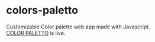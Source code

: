 # colors-paletto
Customizable Color palette web app made with Javascript.\
[COLOR PALETTO](https://color-paletto.netlify.app) is live.
